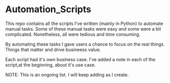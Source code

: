 # Automation_Scripts
This repo contains all the scripts I've written (mainly in Python) to automate manual tasks. Some of these manual tasks were easy and some were a bit complicated. Nonetheless, all were tedious and time consuming. 

By automating these tasks I gave users a chance to focus on the real things. Things that matter and drive busineess value. 

Each script had it's own business case. I've added a note in each of the script,at the beginning, about it's use case. 

NOTE: This is an ongoing list. I will keep adding as I create.

